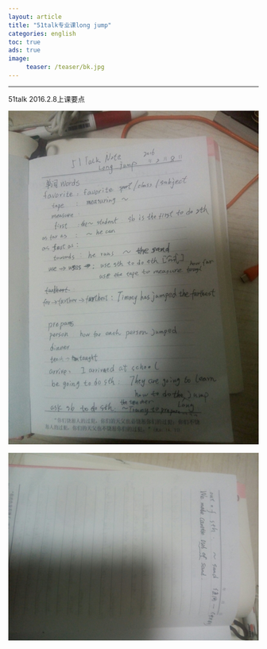 ```yaml
---
layout: article
title: "51talk专业课long jump"
categories: english
toc: true
ads: true
image:
     teaser: /teaser/bk.jpg
---
```


---

51talk   2016.2.8上课要点

![ss](https://github.com/storage201602/storage201602/blob/master/chenyifan2016/_posts/english/2016-02-09-2325english.md/0209_13.jpg?raw=true)

![ss](https://github.com/storage201602/storage201602/blob/master/chenyifan2016/_posts/english/2016-02-09-2325english.md/0209_14.jpg?raw=true)